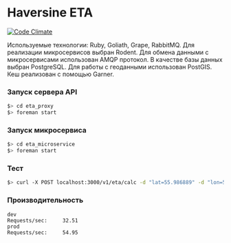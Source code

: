 # Haversine ETA
[![Code Climate](https://codeclimate.com/github/istickz/haversine_eta/badges/gpa.svg)](https://codeclimate.com/github/istickz/haversine_eta)

Используемые технологии: Ruby, Goliath, Grape, RabbitMQ.
Для реализации микросервисов выбран Rodent.
Для обмена данными с микросервисами использован AMQP протокол.
В качестве базы данных выбран PostgreSQL.
Для работы с геоданными использован PostGIS.
Кеш реализован с помощью Garner.

### Запуск сервера API

```bash
$> cd eta_proxy
$> foreman start
```

### Запуск микросервиса

```bash
$> cd eta_microservice
$> foreman start
```

### Тест
```bash
$> curl -X POST localhost:3000/v1/eta/calc -d "lat=55.986889" -d "lon=54.717261"


```
### Производительность
```
dev
Requests/sec:     32.51
prod
Requests/sec:     54.95
```
